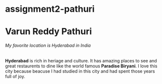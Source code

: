 # assignment2-pathuri

# Varun Reddy Pathuri
###### My favorite location is Hyderabad in India

**Hyderabad** is rich in heriage and culture. It has amazing places to see and great restaurents to dine like the world famous __Paradise Biryani__. I love this city because beacuse I had studied in this city and had spent those years full of joy.